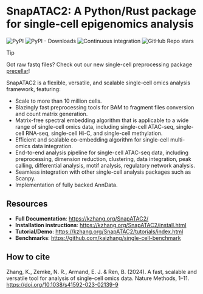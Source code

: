 SnapATAC2: A Python/Rust package for single-cell epigenomics analysis
=====================================================================

![PyPI](https://img.shields.io/pypi/v/snapatac2)
![PyPI - Downloads](https://img.shields.io/pypi/dm/snapatac2)
![Continuous integration](https://github.com/kaizhang/SnapATAC2/workflows/test-python-package/badge.svg)
![GitHub Repo stars](https://img.shields.io/github/stars/kaizhang/SnapATAC2?style=social)

> [!TIP]
> Got raw fastq files? Check out our new single-cell preprocessing package [precellar](https://github.com/regulatory-genomics/precellar)!

SnapATAC2 is a flexible, versatile, and scalable single-cell omics analysis framework, featuring:

- Scale to more than 10 million cells.
- Blazingly fast preprocessing tools for BAM to fragment files conversion and count matrix generation.
- Matrix-free spectral embedding algorithm that is applicable to a wide range of single-cell omics data, including single-cell ATAC-seq, single-cell RNA-seq, single-cell Hi-C, and single-cell methylation.
- Efficient and scalable co-embedding algorithm for single-cell multi-omics data integration.
- End-to-end analysis pipeline for single-cell ATAC-seq data, including preprocessing, dimension reduction, clustering, data integration, peak calling, differential analysis, motif analysis, regulatory network analysis.
- Seamless integration with other single-cell analysis packages such as Scanpy.
- Implementation of fully backed AnnData.

Resources
---------

- **Full Documentation**: https://kzhang.org/SnapATAC2/
- **Installation instructions**: https://kzhang.org/SnapATAC2/install.html
- **Tutorial/Demo**: https://kzhang.org/SnapATAC2/tutorials/index.html
- **Benchmarks**: https://github.com/kaizhang/single-cell-benchmark

How to cite
-----------

Zhang, K., Zemke, N. R., Armand, E. J. & Ren, B. (2024).
A fast, scalable and versatile tool for analysis of single-cell omics data.
Nature Methods, 1–11. https://doi.org/10.1038/s41592-023-02139-9
